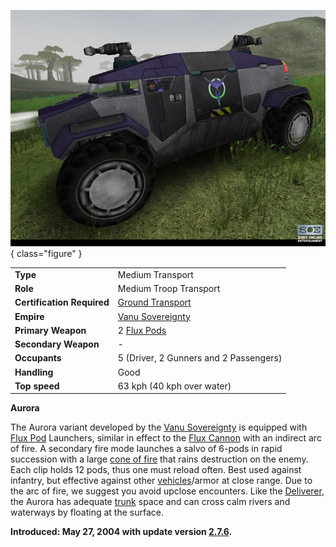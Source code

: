![Aurora](../images/VSAurora.jpg){ class="figure" }

|                            |                                                           |
| -------------------------- | --------------------------------------------------------- |
| **Type**                   | Medium Transport                                          |
| **Role**                   | Medium Troop Transport                                    |
| **Certification Required** | [Ground Transport](../certifications/Ground_Transport.md) |
| **Empire**                 | [Vanu Sovereignty](../factions/Vanu_Sovereignty.md)            |
| **Primary Weapon**         | 2 [Flux Pods](../items/Flux_Pod.md)                       |
| **Secondary Weapon**       | \-                                                        |
| **Occupants**              | 5 (Driver, 2 Gunners and 2 Passengers)                    |
| **Handling**               | Good                                                      |
| **Top speed**              | 63 kph (40 kph over water)                                |

**Aurora**

The Aurora variant developed by the
[Vanu Sovereignty](../factions/Vanu_Sovereignty.md) is equipped with
[Flux Pod](../items/Flux_Pod.md) Launchers, similar in effect to the
[Flux Cannon](../weapons/Flux_Cannon.md) with an indirect arc of fire. A
secondary fire mode launches a salvo of 6-pods in rapid succession with a large
[cone of fire](../terminology/Cone_of_fire.md) that rains destruction on the
enemy. Each clip holds 12 pods, thus one must reload often. Best used against
infantry, but effective against other [vehicles](index.md)/armor at close
range. Due to the arc of fire, we suggest you avoid upclose encounters. Like the
[Deliverer](Deliverer.md), the Aurora has adequate
[trunk](../terminology/Trunk.md) space and can cross calm rivers and waterways
by floating at the surface.

**Introduced: May 27, 2004 with update version [2.7.6](../patches/2.7.6.md).**
